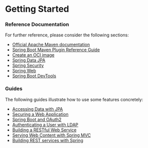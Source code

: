 # Getting Started

### Reference Documentation

For further reference, please consider the following sections:

* [Official Apache Maven documentation](https://maven.apache.org/guides/index.html)
* [Spring Boot Maven Plugin Reference Guide](https://docs.spring.io/spring-boot/docs/2.7.15-SNAPSHOT/maven-plugin/reference/html/)
* [Create an OCI image](https://docs.spring.io/spring-boot/docs/2.7.15-SNAPSHOT/maven-plugin/reference/html/#build-image)
* [Spring Data JPA](https://docs.spring.io/spring-boot/docs/2.7.15-SNAPSHOT/reference/htmlsingle/index.html#data.sql.jpa-and-spring-data)
* [Spring Security](https://docs.spring.io/spring-boot/docs/2.7.15-SNAPSHOT/reference/htmlsingle/index.html#web.security)
* [Spring Web](https://docs.spring.io/spring-boot/docs/2.7.15-SNAPSHOT/reference/htmlsingle/index.html#web)
* [Spring Boot DevTools](https://docs.spring.io/spring-boot/docs/2.7.15-SNAPSHOT/reference/htmlsingle/index.html#using.devtools)

### Guides

The following guides illustrate how to use some features concretely:

* [Accessing Data with JPA](https://spring.io/guides/gs/accessing-data-jpa/)
* [Securing a Web Application](https://spring.io/guides/gs/securing-web/)
* [Spring Boot and OAuth2](https://spring.io/guides/tutorials/spring-boot-oauth2/)
* [Authenticating a User with LDAP](https://spring.io/guides/gs/authenticating-ldap/)
* [Building a RESTful Web Service](https://spring.io/guides/gs/rest-service/)
* [Serving Web Content with Spring MVC](https://spring.io/guides/gs/serving-web-content/)
* [Building REST services with Spring](https://spring.io/guides/tutorials/rest/)

